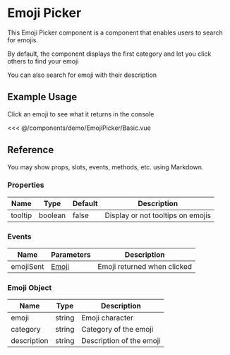 <script setup>
import Basic from './demo/EmojiPicker/Basic.vue'
</script>

# Emoji Picker

This Emoji Picker component is a component that enables users to search for emojis.

By default, the component displays the first category and let you click others to find your emoji

You can also search for emoji with their description

## Example Usage
Click an emoji to see what it returns in the console

<DemoContainer>
  <Basic/>
</DemoContainer>

<<< @/components/demo/EmojiPicker/Basic.vue

## Reference

You may show props, slots, events, methods, etc. using Markdown.

### Properties

| Name    | Type    | Default | Description                       |
|---------|---------|---------|-----------------------------------|
| tooltip | boolean | false   | Display or not tooltips on emojis |

### Events

| Name      | Parameters             | Description                 |
|-----------|------------------------|-----------------------------|
| emojiSent | [Emoji](#emoji-object) | Emoji returned when clicked |

### Emoji Object

| Name        | Type   | Description              |
|-------------|--------|--------------------------|
| emoji       | string | Emoji character          |
| category    | string | Category of the emoji    |
| description | string | Description of the emoji |